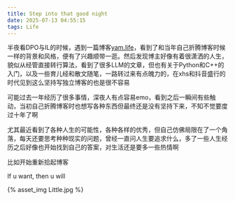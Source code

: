 ```yaml
---
title: Step into that good night
date: 2025-07-13 04:55:15
tags: Life
---
```


半夜看DPO与IL的时候，遇到一篇博客[yam.life](https://yam.gift/)，看到了和当年自己折腾博客时候一样的背景和风格，便有了兴趣顺带一逛。然后发现博主好像有着很潇洒的人生，貌似从经管直接转行算法，看到了很多LLM的文章，但也有关于Python和C++的入门，以及一些育儿经和散文随笔，一路转过来有点魄力的，在xhs和抖音盛行的时代见到这么坚持写独立博客的也是很不容易

可能过去一年经历了很多事情，深夜人有点容易emo，看到之后一瞬间有些触动，当初自己折腾博客时也想写各种东西但最终还是没有坚持下来，不知不觉要度过十年了啊

尤其最近看到了各种人生的可能性，各种各样的优秀，但自己仿佛局限在了一个角落，每天还要思考种种现实的问题，曾经一直问人生要追求什么，多了一些人生经历之后好像也开始找到自己的答案，对生活还是要多一些热情啊

比如开始重新拾起博客

If u want, then u will

{% asset_img Little.jpg  %}   
